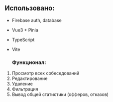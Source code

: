 ## Использовано:
* Firebase auth, database
* Vue3 + Pinia
* TypeScript
* Vite

  ### Функционал:
1. Просмотр всех собеседований
2. Редактирование
3. Удаление
4. Фильтрация 
5. Вывод общей статистики (офферов, отказов)
